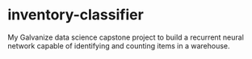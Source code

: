 # inventory-classifier
My Galvanize data science capstone project to build a recurrent neural network capable of identifying and counting items in a warehouse.
